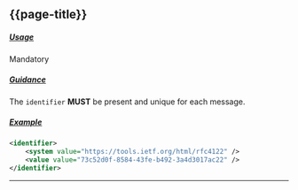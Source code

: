 ## {{page-title}}

<h5><ins>Usage</ins></h5>

<span class="mro-circle mandatory" title="Mandatory"></span> Mandatory


<h5><ins>Guidance</ins></h5>

The `identifier` **MUST** be present and unique for each message.

<h5><ins>Example</ins></h5>

```xml
<identifier>
    <system value="https://tools.ietf.org/html/rfc4122" />
    <value value="73c52d0f-8584-43fe-b492-3a4d3017ac22" />
</identifier>
```

---